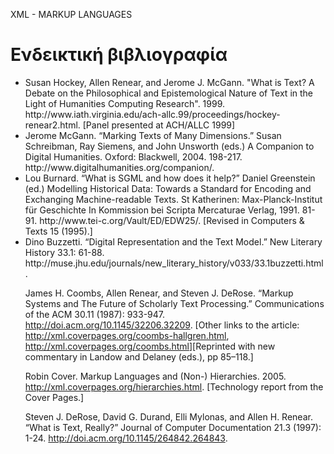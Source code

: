 

XML - MARKUP LANGUAGES <lb/>


<h1>Ενδεικτική βιβλιογραφία </h1><lb/>

<ul>
<li>Susan Hockey, Allen Renear, and Jerome J. McGann. "What is Text? A Debate on the Philosophical and Epistemological Nature of Text in the Light of Humanities Computing Research". 1999. http://www.iath.virginia.edu/ach-allc.99/proceedings/hockey-renear2.html. [Panel presented at ACH/ALLC 1999]</li>

<li>
Jerome McGann. “Marking Texts of Many Dimensions.” Susan Schreibman, Ray Siemens, and John Unsworth (eds.) A Companion to Digital Humanities. Oxford: Blackwell, 2004. 198-217. http://www.digitalhumanities.org/companion/.</li>

<li>Lou Burnard. “What is SGML and how does it help?” Daniel Greenstein (ed.) Modelling Historical Data: Towards a Standard for Encoding and Exchanging Machine-readable Texts. St Katherinen: Max-Planck-Institut für Geschichte In Kommission bei Scripta Mercaturae Verlag, 1991. 81-91. http://www.tei-c.org/Vault/ED/EDW25/. [Revised in Computers & Texts 15 (1995).]</li>



<li>Dino Buzzetti. “Digital Representation and the Text Model.” New Literary History 33.1: 61-88. http://muse.jhu.edu/journals/new_literary_history/v033/33.1buzzetti.html. </li>


James H. Coombs, Allen Renear, and Steven J. DeRose. “Markup Systems and The Future of Scholarly Text Processing.” Communications of the ACM 30.11 (1987): 933-947. <http://doi.acm.org/10.1145/32206.32209>. [Other links to the article: <http://xml.coverpages.org/coombs-hallgren.html>, <http://xml.coverpages.org/coombs.html>][Reprinted with new commentary in Landow and Delaney (eds.), pp 85–118.]


Robin Cover. Markup Languages and (Non-) Hierarchies. 2005. <http://xml.coverpages.org/hierarchies.html>. [Technology report from the Cover Pages.]

Steven J. DeRose, David G. Durand, Elli Mylonas, and Allen H. Renear. “What is Text, Really?” Journal of Computer Documentation 21.3 (1997): 1-24. <http://doi.acm.org/10.1145/264842.264843>.


</ul>





